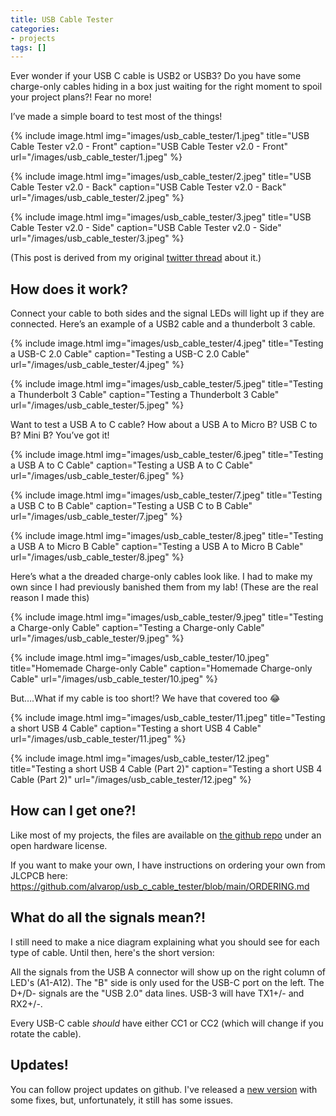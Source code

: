 ```yaml
---
title: USB Cable Tester
categories:
- projects
tags: []
---
```


Ever wonder if your USB C cable is USB2 or USB3? Do you have some charge-only cables hiding in a box just waiting for the right moment to spoil your project plans?!
Fear no more!

I’ve made a simple board to test most of the things!

{% include image.html 
	img="images/usb_cable_tester/1.jpeg" 
	title="USB Cable Tester v2.0 - Front"
	caption="USB Cable Tester v2.0 - Front"
	url="/images/usb_cable_tester/1.jpeg"
%}

{% include image.html 
	img="images/usb_cable_tester/2.jpeg" 
	title="USB Cable Tester v2.0 - Back"
	caption="USB Cable Tester v2.0 - Back"
	url="/images/usb_cable_tester/2.jpeg"
%}

{% include image.html 
	img="images/usb_cable_tester/3.jpeg" 
	title="USB Cable Tester v2.0 - Side"
	caption="USB Cable Tester v2.0 - Side"
	url="/images/usb_cable_tester/3.jpeg"
%}

(This post is derived from my original [twitter thread](https://twitter.com/alvaroprieto/status/1594036248481771520) about it.)

## How does it work?

Connect your cable to both sides and the signal LEDs will light up if they are connected. Here’s an example of a USB2 cable and a thunderbolt 3 cable.

{% include image.html 
	img="images/usb_cable_tester/4.jpeg" 
	title="Testing a USB-C 2.0 Cable"
	caption="Testing a USB-C 2.0 Cable"
	url="/images/usb_cable_tester/4.jpeg"
%}

{% include image.html 
	img="images/usb_cable_tester/5.jpeg" 
	title="Testing a Thunderbolt 3 Cable"
	caption="Testing a Thunderbolt 3 Cable"
	url="/images/usb_cable_tester/5.jpeg"
%}

Want to test a USB A to C cable? How about a USB A to Micro B? USB C to B? Mini B? You’ve got it!

{% include image.html 
	img="images/usb_cable_tester/6.jpeg" 
	title="Testing a USB A to C Cable"
	caption="Testing a USB A to C Cable"
	url="/images/usb_cable_tester/6.jpeg"
%}

{% include image.html 
	img="images/usb_cable_tester/7.jpeg" 
	title="Testing a USB C to B Cable"
	caption="Testing a USB C to B Cable"
	url="/images/usb_cable_tester/7.jpeg"
%}

{% include image.html 
	img="images/usb_cable_tester/8.jpeg" 
	title="Testing a USB A to Micro B Cable"
	caption="Testing a USB A to Micro B Cable"
	url="/images/usb_cable_tester/8.jpeg"
%}

Here’s what a the dreaded charge-only cables look like. I had to make my own since I had previously banished them from my lab! (These are the real reason I made this)

{% include image.html 
	img="images/usb_cable_tester/9.jpeg" 
	title="Testing a Charge-only Cable"
	caption="Testing a Charge-only Cable"
	url="/images/usb_cable_tester/9.jpeg"
%}

{% include image.html 
	img="images/usb_cable_tester/10.jpeg" 
	title="Homemade Charge-only Cable"
	caption="Homemade Charge-only Cable"
	url="/images/usb_cable_tester/10.jpeg"
%}

But….What if my cable is too short!? We have that covered too 😂

{% include image.html 
	img="images/usb_cable_tester/11.jpeg" 
	title="Testing a short USB 4 Cable"
	caption="Testing a short USB 4 Cable"
	url="/images/usb_cable_tester/11.jpeg"
%}

{% include image.html 
	img="images/usb_cable_tester/12.jpeg" 
	title="Testing a short USB 4 Cable (Part 2)"
	caption="Testing a short USB 4 Cable (Part 2)"
	url="/images/usb_cable_tester/12.jpeg"
%}

## How can I get one?!
Like most of my projects, the files are available on [the github repo](https://t.co/mPsBSZfVSw) under an open hardware license.

If you want to make your own, I have instructions on ordering your own from JLCPCB here: https://github.com/alvarop/usb_c_cable_tester/blob/main/ORDERING.md

## What do all the signals mean?!
I still need to make a nice diagram explaining what you should see for each type of cable. Until then, here's the short version:

All the signals from the USB A connector will show up on the right column of LED's (A1-A12). The "B" side is only used for the USB-C port on the left. The D+/D- signals are the "USB 2.0" data lines. USB-3 will have TX1+/- and RX2+/-.

Every USB-C cable _should_ have either CC1 or CC2 (which will change if you rotate the cable).

## Updates!
You can follow project updates on github. I've released a [new version](https://github.com/alvarop/usb_c_cable_tester/releases/tag/v2.1) with some fixes, but, unfortunately, it still has some issues.
